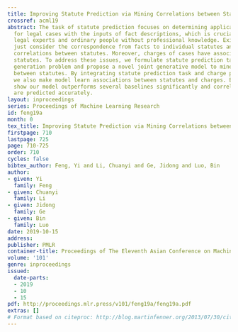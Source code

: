 ```yaml
---
title: Improving Statute Prediction via Mining Correlations between Statutes
crossref: acml19
abstract: The task of statute prediction focuses on determining applicable statutes
  for legal cases with the inputs of fact descriptions, which is crucial for both
  legal experts and ordinary people without professional knowledge. Existing works
  just consider the correspondence from facts to individual statutes and ignore the
  correlations between statutes. Moreover, charges of cases have associations with
  statutes. To address these issues, we formulate statute prediction task as a sequence
  generation problem and propose a novel joint generative model to mine correlations
  between statutes. By integrating statute prediction task and charge prediction task,
  we also make model learn associations between statutes and charges. Experiments
  show our model outperforms several baselines significantly and correlative statutes
  are predicted accurately.
layout: inproceedings
series: Proceedings of Machine Learning Research
id: feng19a
month: 0
tex_title: Improving Statute Prediction via Mining Correlations between Statutes
firstpage: 710
lastpage: 725
page: 710-725
order: 710
cycles: false
bibtex_author: Feng, Yi and Li, Chuanyi and Ge, Jidong and Luo, Bin
author:
- given: Yi
  family: Feng
- given: Chuanyi
  family: Li
- given: Jidong
  family: Ge
- given: Bin
  family: Luo
date: 2019-10-15
address: 
publisher: PMLR
container-title: Proceedings of The Eleventh Asian Conference on Machine Learning
volume: '101'
genre: inproceedings
issued:
  date-parts:
  - 2019
  - 10
  - 15
pdf: http://proceedings.mlr.press/v101/feng19a/feng19a.pdf
extras: []
# Format based on citeproc: http://blog.martinfenner.org/2013/07/30/citeproc-yaml-for-bibliographies/
---
```


